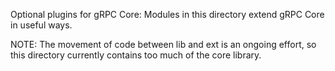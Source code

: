 Optional plugins for gRPC Core: Modules in this directory extend gRPC Core in
useful ways.

NOTE: The movement of code between lib and ext is an ongoing effort, so this
directory currently contains too much of the core library.
